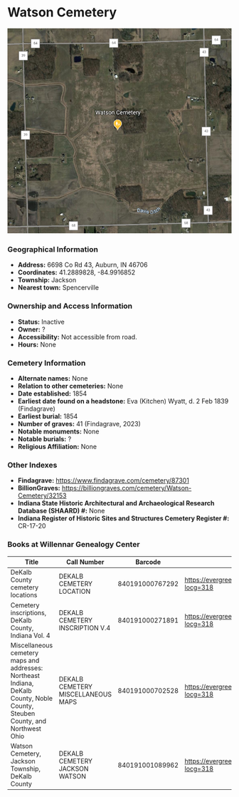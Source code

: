 # Watson Cemetery

![Watson Cemetery on Google Earth](https://github.com/FyoAtEPL/DeKalbCemeteries/blob/main/images/mapImages/WatsonEarth.png "Watson Cemetery on Google Earth")

### Geographical Information
- **Address:** 6698 Co Rd 43, Auburn, IN 46706
- **Coordinates:** 41.2889828, -84.9916852
- **Township:** Jackson
- **Nearest town:** Spencerville

### Ownership and Access Information
- **Status:** Inactive
- **Owner:** ?
- **Accessibility:** Not accessible from road.
- **Hours:** None

### Cemetery Information
- **Alternate names:** None
- **Relation to other cemeteries:** None
- **Date established:** 1854
- **Earliest date found on a headstone:** Eva (Kitchen) Wyatt, d. 2 Feb 1839 (Findagrave)
- **Earliest burial:** 1854
- **Number of graves:** 41 (Findagrave, 2023)
- **Notable monuments:** None
- **Notable burials:** ?
- **Religious Affiliation:** None

### Other Indexes
- **Findagrave:** https://www.findagrave.com/cemetery/87301
- **BillionGraves:** https://billiongraves.com/cemetery/Watson-Cemetery/32153
- **Indiana State Historic Architectural and Archaeological Research Database (SHAARD) #:** None
- **Indiana Register of Historic Sites and Structures Cemetery Register #:** CR-17-20

### Books at Willennar Genealogy Center
| Title | Call Number | Barcode | Evergreen Record |
| ------------ | ------------ | ------------ | ------------ |
| DeKalb County cemetery locations | DEKALB CEMETERY LOCATION | 840191000767292 | https://evergreen.lib.in.us/eg/opac/record/20670319?locg=318 |
| Cemetery inscriptions, DeKalb County, Indiana Vol. 4 | DEKALB CEMETERY INSCRIPTION V.4 | 840191000271891 | https://evergreen.lib.in.us/eg/opac/record/20670315?locg=318 |
| Miscellaneous cemetery maps and addresses: Northeast Indiana, DeKalb County, Noble County, Steuben County, and Northwest Ohio | DEKALB CEMETERY MISCELLANEOUS MAPS | 840191000702528 | https://evergreen.lib.in.us/eg/opac/record/20673421?locg=318 |
| Watson Cemetery, Jackson Township, DeKalb County | DEKALB CEMETERY JACKSON WATSON | 840191001089962 | https://evergreen.lib.in.us/eg/opac/record/20697874?locg=318 |
